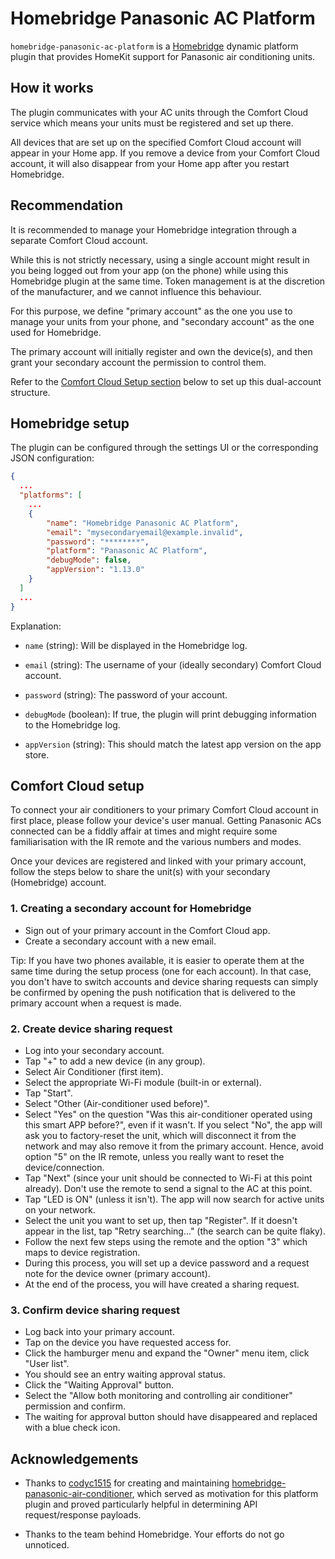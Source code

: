 # Homebridge Panasonic AC Platform
`homebridge-panasonic-ac-platform` is a [Homebridge](https://homebridge.io) dynamic platform plugin that provides HomeKit support for Panasonic air conditioning units.

## How it works
The plugin communicates with your AC units through the Comfort Cloud service which means your units must be registered and set up there.

All devices that are set up on the specified Comfort Cloud account will appear in your Home app. If you remove a device from your Comfort Cloud account, it will also disappear from your Home app after you restart Homebridge.

## Recommendation
It is recommended to manage your Homebridge integration through a separate Comfort Cloud account.

While this is not strictly necessary, using a single account might result in you being logged out from your app (on the phone) while using this Homebridge plugin at the same time. Token management is at the discretion of the manufacturer, and we cannot influence this behaviour.

For this purpose, we define "primary account" as the one you use to manage your units from your phone, and "secondary account" as the one used for Homebridge.

The primary account will initially register and own the device(s), and then grant your secondary account the permission to control them.

Refer to the [Comfort Cloud Setup section](#Comfort-Cloud-Setup) below to set up this dual-account structure.


## Homebridge setup
The plugin can be configured through the settings UI or the corresponding JSON configuration:

```json
{
  ...
  "platforms": [
    ...
    {
        "name": "Homebridge Panasonic AC Platform",
        "email": "mysecondaryemail@example.invalid",
        "password": "********",
        "platform": "Panasonic AC Platform",
        "debugMode": false,
        "appVersion": "1.13.0"
    }
  ]
  ...
}
```

Explanation:

* `name` (string): Will be displayed in the Homebridge log.

* `email` (string): The username of your (ideally secondary) Comfort Cloud account.

* `password` (string): The password of your account.

* `debugMode` (boolean): If true, the plugin will print debugging information to the Homebridge log. 

* `appVersion` (string): This should match the latest app version on the app store.


## Comfort Cloud setup

To connect your air conditioners to your primary Comfort Cloud account in first place, please follow your device's user manual. Getting Panasonic ACs connected can be a fiddly affair at times and might require some familiarisation with the IR remote and the various numbers and modes.

Once your devices are registered and linked with your primary account, follow the steps below to share the unit(s) with your secondary (Homebridge) account.

### 1. Creating a secondary account for Homebridge
- Sign out of your primary account in the Comfort Cloud app.
- Create a secondary account with a new email.

Tip: If you have two phones available, it is easier to operate them at the same time during the setup process (one for each account). In that case, you don't have to switch accounts and device sharing requests can simply be confirmed by opening the push notification that is delivered to the primary account when a request is made.

### 2. Create device sharing request
- Log into your secondary account.
- Tap "+" to add a new device (in any group).
- Select Air Conditioner (first item).
- Select the appropriate Wi-Fi module (built-in or external).
- Tap "Start".
- Select "Other (Air-conditioner used before)".
- Select "Yes" on the question "Was this air-conditioner operated using this smart APP before?", even if it wasn't. If you select "No", the app will ask you to factory-reset the unit, which will disconnect it from the network and may also remove it from the primary account. Hence, avoid option "5" on the IR remote, unless you really want to reset the device/connection.
- Tap "Next" (since your unit should be connected to Wi-Fi at this point already). Don't use the remote to send a signal to the AC at this point.
- Tap "LED is ON" (unless it isn't). The app will now search for active units on your network.
- Select the unit you want to set up, then tap "Register". If it doesn't appear in the list, tap "Retry searching..." (the search can be quite flaky).
- Follow the next few steps using the remote and the option "3" which maps to device registration.
- During this process, you will set up a device password and a request note for the device owner (primary account).
- At the end of the process, you will have created a sharing request.

### 3. Confirm device sharing request
- Log back into your primary account.
- Tap on the device you have requested access for.
- Click the hamburger menu and expand the "Owner" menu item, click "User list".
- You should see an entry waiting approval status.
- Click the "Waiting Approval" button.
- Select the "Allow both monitoring and controlling air conditioner" permission and confirm.
- The waiting for approval button should have disappeared and replaced with a blue check icon.


## Acknowledgements
* Thanks to [codyc1515](https://github.com/codyc1515) for creating and maintaining [homebridge-panasonic-air-conditioner](https://github.com/codyc1515/homebridge-panasonic-air-conditioner), which served as motivation for this platform plugin and proved particularly helpful in determining API request/response payloads.

* Thanks to the team behind Homebridge. Your efforts do not go unnoticed.
